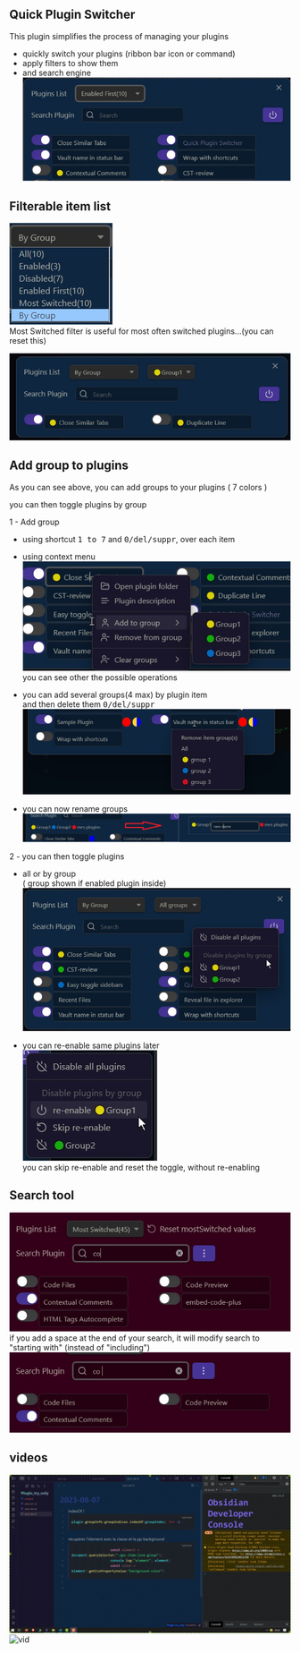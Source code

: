 ## Quick Plugin Switcher

This plugin simplifies the process of managing your plugins    

- quickly switch your plugins (ribbon bar icon or command)  
- apply filters to show them  
- and search engine
![ribbon access](img/ribbon_access.jpg)

## Filterable item list    

![filters](img/filters.jpg)  
Most Switched filter is useful for most often switched plugins...(you can reset this)  

![filters](img/show_by_group.jpg)

## Add group to **plugins**

As you can see above, you can add groups to your plugins ( 7 colors )

you can then toggle plugins by group   

1 - Add group
  - using shortcut <kbd>1 to 7</kbd> and <kbd>0/del/suppr</kbd>, over each item
  - using context menu
![groups](img/item_context_menu.jpg)  
you can see other the possible operations  

- you can add several groups(4 max) by plugin item  
  and then delete them <kbd>0/del/suppr</kbd>
![groups](img/several_groups.jpg) 
- you can now rename groups
![groups](img/rename.jpg)

2 - you can then toggle plugins  
  
- all or by group   
( group shown if enabled plugin inside)  
![toggle](img/toggle-plugins-by-group.jpg)

- you can re-enable same plugins later
![toggle](img/re-enable.jpg)  
you can skip re-enable and reset the toggle, without re-enabling

## Search tool

![search](img/search.jpg)
if you add a space at the end of your search, it will modify search to "starting with" (instead of "including")
![search_space](img/search_space.jpg)

## videos
![Newvid](gif/multi-group-rename.gif)
![vid](gif/demo.gif)  
